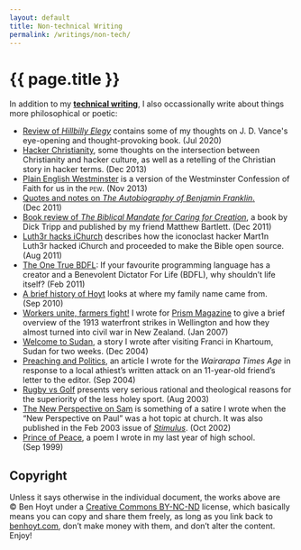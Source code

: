 ```yaml
---
layout: default
title: Non-technical Writing
permalink: /writings/non-tech/
---
```

# {{ page.title }}

In addition to my [**technical writing**](/writings/), I also occassionally write about things more philosophical or poetic:

* [Review of *Hillbilly Elegy*](/writings/hillbilly-elegy/) contains some of my thoughts on J.&nbsp;D.&nbsp;Vance's eye-opening and thought-provoking book. (Jul&nbsp;2020)
* [Hacker Christianity](http://aliensintheapple.com/2013/12/22/hacker-christianity/), some thoughts on the intersection between Christianity and hacker culture, as well as a retelling of the Christian story in hacker terms. (Dec&nbsp;2013)
* [Plain English Westminster](/writings/pew/) is a version of the Westminster Confession of Faith for us in the <span class="smallcaps">pew</span>. (Nov&nbsp;2013)
* [Quotes and notes on *The Autobiography of Benjamin Franklin*.](http://aliensintheapple.com/2011/12/23/the-autobiography-of-benjamin-franklin/) (Dec&nbsp;2011)
* [Book review of *The Biblical Mandate for Caring for Creation*](http://aliensintheapple.com/2011/12/02/caring-for-creation/), a book by Dick Tripp and published by my friend Matthew Bartlett. (Dec&nbsp;2011)
* [Luth3r hacks iChurch](http://aliensintheapple.wordpress.com/2011/08/30/luth3r-hacks-ichurch-makes-bible-open-source/) describes how the iconoclast hacker Mart1n Luth3r hacked iChurch and proceeded to make the Bible open source. (Aug&nbsp;2011)
* [The One True BDFL](http://aliensintheapple.wordpress.com/2011/02/14/the-one-true-bdfl/): If your favourite programming language has a creator and a Benevolent Dictator For Life (BDFL), why shouldn&rsquo;t life itself? (Feb&nbsp;2011)
* [A brief history of Hoyt](http://aliensintheapple.wordpress.com/2010/09/08/a-brief-history-of-hoyt/) looks at where my family name came from. (Sep&nbsp;2010)
* [Workers unite, farmers fight!](/prism-magazine/issue5/history1.html) I wrote for [Prism Magazine](/prism-magazine/) to give a brief overview of the 1913 waterfront strikes in Wellington and how they almost turned into civil war in New Zealand. (Jan&nbsp;2007)
* [Welcome to Sudan](/writings/welcome-to-sudan/), a story I wrote after visiting Franci in Khartoum, Sudan for two weeks. (Dec&nbsp;2004)
* [Preaching and Politics](/writings/preaching-and-politics/), an article I wrote for the *Wairarapa Times Age* in response to a local athiest&rsquo;s written attack on an 11-year-old friend&rsquo;s letter to the editor. (Sep&nbsp;2004)
* [Rugby vs Golf](/prism-magazine/issue2/satire.html) presents very serious rational and theological reasons for the superiority of the less holey sport. (Aug&nbsp;2003)
* [The New Perspective on Sam](/prism-magazine/articles/npsam.html) is something of a satire I wrote when the &ldquo;New Perspective on Paul&rdquo; was a hot topic at church. It was also published in the Feb&nbsp;2003 issue of [*Stimulus*](http://www.laidlaw.ac.nz/stimulus). (Oct&nbsp;2002)
* [Prince of Peace](/writings/prince-of-peace/), a poem I wrote in my last year of high school. (Sep&nbsp;1999)


## Copyright

Unless it says otherwise in the individual document, the works above are &copy;&nbsp;Ben&nbsp;Hoyt under a [Creative Commons BY-NC-ND](http://creativecommons.org/licenses/by-nc-nd/3.0/) license, which basically means you can copy and share them freely, as long as you link back to [benhoyt.com](https://benhoyt.com/), don&rsquo;t make money with them, and don&rsquo;t alter the content. Enjoy!
